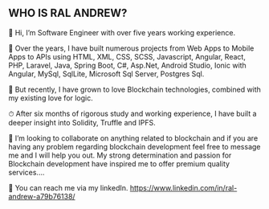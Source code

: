  <h2>WHO IS RAL ANDREW?</h2>

👋 Hi, I’m Software Engineer with over five years working experience.

🧧 Over the years, I have built numerous projects from Web Apps to Mobile Apps to APIs using HTML, XML, CSS, SCSS, Javascript, Angular, React, PHP, Laravel, Java, 
   Spring Boot, C#, Asp.Net, Android Studio, Ionic with Angular, MySql, SqlLite, Microsoft Sql Server, Postgres Sql.
   
👀 But recently, I have grown to love Blockchain technologies, combined with my existing love for logic.

⏱ After six months of rigorous study and working experience, I have built a deeper insight into Solidity, Truffle and IPFS.

💞️ I’m looking to collaborate on anything related to blockchain and if you are having any problem regarding blockchain development feel free to message me and I will help you out. My strong determination and passion for Blockchain development have inspired me to offer premium quality services....

📣 You can reach me via my linkedIn. https://www.linkedin.com/in/ral-andrew-a79b76138/
